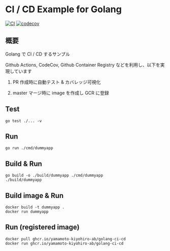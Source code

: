 # CI / CD Example for Golang

[![CI](https://github.com/yamamoto-kiyohiro-ab/golang-ci-cd/workflows/CI/badge.svg)](https://github.com/yamamoto-kiyohiro-ab/golang-ci-cd/actions?query=workflow%3ACI)
[![codecov](https://codecov.io/gh/yamamoto-kiyohiro-ab/golang-ci-cd/branch/main/graph/badge.svg?token=F2zbZucQiz)](https://codecov.io/gh/yamamoto-kiyohiro-ab/golang-ci-cd)

## 概要

Golang で CI / CD するサンプル

Github Actions, CodeCov, Github Container Registry などを利用し、以下を実現しています

1. PR 作成時に自動テスト & カバレッジ可視化

2. master マージ時に image を作成し GCR に登録

## Test

```
go test ./... -v 
```

## Run

```
go run ./cmd/dummyapp
```

## Build & Run

```
go build -o ./build/dummyapp ./cmd/dummyapp
./build/dummyapp
```

## Build image & Run

```
docker build -t dummyapp .
docker run dummyapp
```

## Run (registered image)

```
docker pull ghcr.io/yamamoto-kiyohiro-ab/golang-ci-cd
docker run ghcr.io/yamamoto-kiyohiro-ab/golang-ci-cd
```
